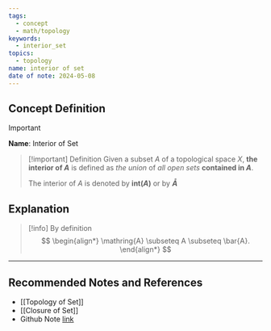 ```yaml
---
tags:
  - concept
  - math/topology
keywords:
  - interior_set
topics:
  - topology
name: interior of set
date of note: 2024-05-08
---
```


## Concept Definition

>[!important]
>**Name**:  Interior of Set


>[!important] Definition
>Given a subset $A$ of a topological space $X$,  **the interior of $A$** is defined as *the union* of *all open sets* **contained in $A$**.
>
>The interior of $A$ is denoted by **$\text{int}(A)$** or by **$\mathring{A}$** 

## Explanation

>[!info]
>By definition
> $$
> \begin{align*}
> \mathring{A} \subseteq A \subseteq \bar{A}.
> \end{align*}
> $$



-----------
##  Recommended Notes and References

- [[Topology of Set]]
- [[Closure of Set]]
- Github Note [link](https://github.com/TianpeiLuke/SelfStudyNotes/tree/master/self-study/probability_and_measure_theory)